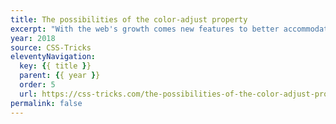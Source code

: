 ```yaml
---
title: The possibilities of the color-adjust property
excerpt: "With the web's growth comes new features to better accommodate its new form factors and use cases. One feature I'm excited about is the color-adjust property, proposed in CSS Color Module Level 4. It is an acknowledgement that the web will continue to show up on devices that have less-than-stellar displays"
year: 2018
source: CSS-Tricks
eleventyNavigation:
  key: {{ title }}
  parent: {{ year }}
  order: 5
  url: https://css-tricks.com/the-possibilities-of-the-color-adjust-property/
permalink: false
---
```

